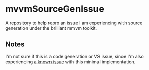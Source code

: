 # mvvmSourceGenIssue
A repository to help repro an issue I am experiencing with source generation under the brilliant mmvm toolkit.

## Notes

I'm not sure if this is a code generation or VS issue, since I'm also experiencing 
[a known issue](https://developercommunity.visualstudio.com/t/Feature-codelens-references-is-currently/1364256) 
with this minimal implementation.
